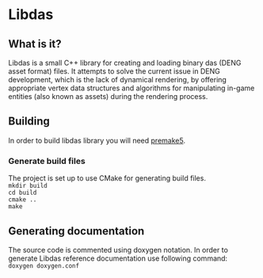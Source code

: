# Libdas

## What is it?

Libdas is a small C++ library for creating and loading binary das (DENG asset format) files. It attempts to solve the current issue
in DENG development, which is the lack of dynamical rendering, by offering appropriate vertex data structures and algorithms for manipulating
in-game entities (also known as assets) during the rendering process.


## Building

In order to build libdas library you will need [premake5](https://github.com/premake/premake-core).  

### Generate build files

The project is set up to use CMake for generating build files.  
`mkdir build`  
`cd build`  
`cmake ..`  
`make`  


## Generating documentation

The source code is commented using doxygen notation. In order to generate Libdas reference documentation use following command:  
`doxygen doxygen.conf`  
